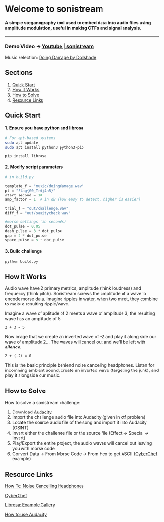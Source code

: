 # Welcome to **sonistream**
#### A simple steganography tool used to embed data into audio files using amplitude modulation, useful in making CTFs and signal analysis.

---

### Demo Video -> [Youtube | sonistream](https://www.youtube.com/watch?v=)
Music selection: [Doing Damage by Dollshade](https://www.bensound.com/royalty-free-music/track/doing-damage-energic-rock)

## Sections
1. [Quick Start](#quick-start)
2. [How it Works](#how-it-works)
3. [How to Solve](#how-to-solve)
4. [Resource Links](#resource-links)

## Quick Start

#### 1. Ensure you have python and librosa
```bash
# For apt-based systems
sudo apt update
sudo apt install python3 python3-pip
```
```
pip install librosa
```

#### 2. Modify script parameters

```python
# in build.py

template_f = "music/doingdamage.wav"
pt = "Flag{G0_Tr0j4n5}"
start_second = 10
amp_factor = 1  # in dB (how easy to detect, higher is easier)

trial_f = "out/challenge.wav"
diff_f = "out/sanitycheck.wav"

#morse settings (in seconds)
dot_pulse = 0.05
dash_pulse = 3 * dot_pulse
gap = 2 * dot_pulse
space_pulse = 5 * dot_pulse
```

#### 3. Build challenge
```bash
python build.py
```

## How it Works

Audio wave have 2 primary metrics, amplitude (think loudness) and frequency (think pitch). Sonistream screws the amplitude of a wave to encode morse data. Imagine ripples in water, when two meet, they combine to make a resulting ripple/wave.

Imagine a wave of aplitude of 2 meets a wave of amplitude 3, the resulting wave has an amplitude of 5.
```
2 + 3 = 5
```

Now image that we create an inverted wave of -2 and play it along side our wave of amplitude 2... The waves will cancel out and we'll be left with **_silence_**.
```
2 + (-2) = 0
```

This is the basic principle behiend noise canceling headphones. Listen for incomming ambient sound, create an inverted wave (targeting the junk), and play it alongside our music.

## How to Solve

How to solve a sonistream challenge:
1. Download [Audacity](https://www.audacityteam.org/download/)
2. Import the challenge audio file into Audacity (given in ctf problem)
3. Locate the source audio file of the song and import it into Audacity (OSINT)
4. Invert either the challenge file or the source file (Effect -> Special -> Invert)
5. Play/Export the entire project, the audio waves will cancel out leaving you with morse code
6. Convert Data -> From Morse Code -> From Hex to get ASCII ([CyberChef](https://gchq.github.io/CyberChef/#recipe=From_Morse_Code('Space','Line%20feed')From_Hex('Auto')&input=Li4uLi0gLS4uLi4gLS4uLi4gLS4tLiAtLi4uLiAuLS0tLSAtLi4uLiAtLS4uLiAtLS4uLiAtLi4uIC4uLi4tIC0tLi4uIC4uLi0tIC0tLS0tIC4uLi4uIC4uLS4gLi4uLi4gLi4uLi0gLS0uLi4gLi4tLS0gLi4uLS0gLS0tLS0gLS4uLi4gLi0gLi4uLS0gLi4uLi0gLS4uLi4gLiAuLi4tLSAuLi4uLiAtLS4uLiAtLi4&ieol=CRLF&oeol=CRLF
) example)

## Resource Links

[How To: Noise Cancelling Headphones](https://audiouniversityonline.com/noise-cancelling-headphones/)

[CyberChef](https://gchq.github.io/CyberChef/#recipe=From_Morse_Code('Space','Line%20feed')From_Hex('Auto')&input=Li4uLi0gLS4uLi4gLS4uLi4gLS4tLiAtLi4uLiAuLS0tLSAtLi4uLiAtLS4uLiAtLS4uLiAtLi4uIC4uLi4tIC0tLi4uIC4uLi0tIC0tLS0tIC4uLi4uIC4uLS4gLi4uLi4gLi4uLi0gLS0uLi4gLi4tLS0gLi4uLS0gLS0tLS0gLS4uLi4gLi0gLi4uLS0gLi4uLi0gLS4uLi4gLiAuLi4tLSAuLi4uLiAtLS4uLiAtLi4&ieol=CRLF&oeol=CRLF)

[Librosa: Example Gallery](https://librosa.org/librosa_gallery/)

[How to use Audacity](https://manual.audacityteam.org/man/how_to_use_audacity.html)